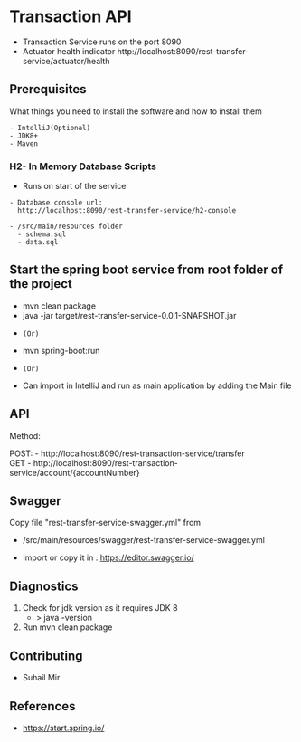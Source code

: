 
# Transaction API
- Transaction Service runs on the port 8090
- Actuator health indicator
    http://localhost:8090/rest-transfer-service/actuator/health
  
## Prerequisites

What things you need to install the software and how to install them

```
- IntelliJ(Optional)
- JDK8+
- Maven

```
### H2- In Memory Database Scripts

   - Runs on start of the service
   
    - Database console url: 
      http://localhost:8090/rest-transfer-service/h2-console
   
    - /src/main/resources folder
      - schema.sql
      - data.sql
    
  
      
## Start the spring boot service from root folder of the project
  - mvn clean package
  - java -jar target/rest-transfer-service-0.0.1-SNAPSHOT.jar
   * ``(Or)``
  - mvn spring-boot:run
   * ``(Or)``
  - Can import in IntelliJ and run as main application by adding the Main file

## API
   Method:
   
   POST:
        - http://localhost:8090/rest-transaction-service/transfer \
   GET
        - http://localhost:8090/rest-transaction-service/account/{accountNumber}
  
  
## Swagger 

  Copy file "rest-transfer-service-swagger.yml" from
  
  * /src/main/resources/swagger/rest-transfer-service-swagger.yml 
      
   * Import or copy it in :  https://editor.swagger.io/
   

## Diagnostics 

1. Check for jdk version as it requires JDK 8
      - <terminal>> java -version
2. Run mvn clean package

       
## Contributing

 - Suhail Mir
  
## References
  - https://start.spring.io/

 
